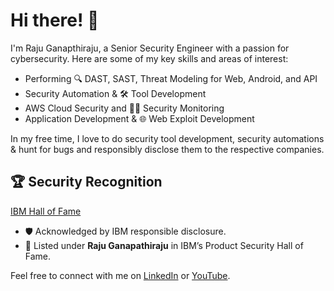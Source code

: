 # Hi there! 👋

I'm Raju Ganapthiraju, a Senior Security Engineer with a passion for cybersecurity. Here are some of my key skills and areas of interest:

- Performing 🔍 DAST, SAST, Threat Modeling for Web, Android, and API
- Security Automation & 🛠️ Tool Development
- AWS Cloud Security and 🕵️‍♂️ Security Monitoring
- Application Development & 🌐 Web Exploit Development

In my free time, I love to do security tool development, security automations & hunt for bugs and responsibly disclose them to the respective companies.

## 🏆 Security Recognition

[IBM Hall of Fame](https://www.ibm.com/support/pages/ibm-product-security-incident-response-team-news)

- 🛡️ Acknowledged by IBM responsible disclosure.
- 🏅 Listed under **Raju Ganapathiraju** in IBM’s Product Security Hall of Fame.


Feel free to connect with me on [LinkedIn](https://www.linkedin.com/in/your-linkedin-profile/) or [YouTube](https://www.youtube.com/@DevSecHacker).

